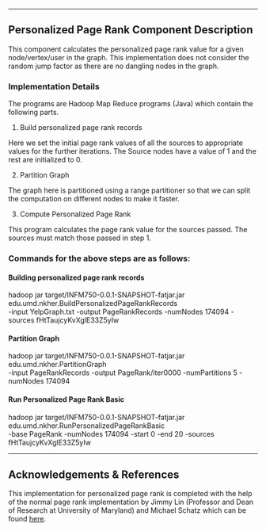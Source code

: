 ----------------------------------------------
Personalized Page Rank Component Description
----------------------------------------------


This component calculates the personalized page rank value for a given node/vertex/user in the graph. This implementation does not consider the random jump factor as there are no dangling nodes in the graph.

<h3>Implementation Details</h3>

The programs are Hadoop Map Reduce programs (Java) which contain the following parts. 

1. Build personalized page rank records

Here we set the initial page rank values of all the sources to appropriate values for the further iterations. The Source nodes have a value of 1 and the rest are initialized to 0.

2. Partition Graph

The graph here is partitioned using a range partitioner so that we can split the computation on different nodes to make it faster.

3. Compute Personalized Page Rank

This program calculates the page rank value for the sources passed. The sources must match those passed in step 1.

<h3>Commands for the above steps are as follows:</h3>

<h4>Building personalized page rank records</h4>

hadoop jar target/INFM750-0.0.1-SNAPSHOT-fatjar.jar edu.umd.nkher.BuildPersonalizedPageRankRecords \
	-input YelpGraph.txt -output PageRankRecords -numNodes 174094 -sources fHtTaujcyKvXglE33Z5yIw
	
<h4>Partition Graph</h4>

hadoop jar target/INFM750-0.0.1-SNAPSHOT-fatjar.jar edu.umd.nkher.PartitionGraph \
	-input PageRankRecords -output PageRank/iter0000 -numPartitions 5 -numNodes 174094

<h4>Run Personalized Page Rank Basic</h4>

hadoop jar target/INFM750-0.0.1-SNAPSHOT-fatjar.jar edu.umd.nkher.RunPersonalizedPageRankBasic \
	-base PageRank -numNodes 174094 -start 0 -end 20 -sources fHtTaujcyKvXglE33Z5yIw 


----------------------------------------------
Acknowledgements & References
----------------------------------------------

This implementation for personalized page rank is completed with the help of the normal page rank implementation by Jimmy Lin (Professor and Dean of Research at University of Maryland) and Michael Schatz which can be found <a href="https://github.com/lintool/Cloud9/tree/master/src/main/java/edu/umd/cloud9/example/pagerank">here</a>. 



